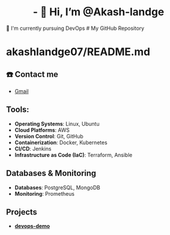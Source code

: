 <h1 align= 'center'>- 👋 Hi, I’m @Akash-landge </h1>
🌱 I'm currently pursuing DevOps
# My GitHub Repository

# akashlandge07/README.md

## ☎️ Contact me
- [Gmail](alandge9673@gmail.com)

## Tools:

- **Operating Systems**: Linux, Ubuntu
- **Cloud Platforms**: AWS
- **Version Control**: Git, GitHub
- **Containerization**: Docker, Kubernetes
- **CI/CD**: Jenkins
- **Infrastructure as Code (IaC)**: Terraform, Ansible

## Databases & Monitoring

- **Databases**: PostgreSQL, MongoDB
- **Monitoring**: Prometheus

## Projects

- **[devops-demo](https://github.com/Akash-landge/devops-demo)**


  
<!---
Akash-landge/Akash-landge is a ✨ special ✨ repository because its `README.md` (this file) appears on your GitHub profile.
You can click the Preview link to take a look at your changes.
--->

